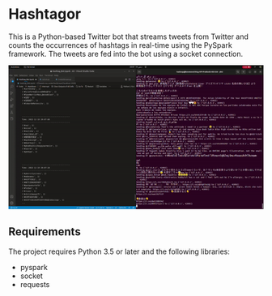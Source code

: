 # Hashtagor

This is a Python-based Twitter bot that streams tweets from Twitter and counts the occurrences of hashtags in real-time using the PySpark framework. The tweets are fed into the bot using a socket connection.

![Sample Image 1](BotRunning.gif)

## Requirements
The project requires Python 3.5 or later and the following libraries:

- pyspark
- socket
- requests
